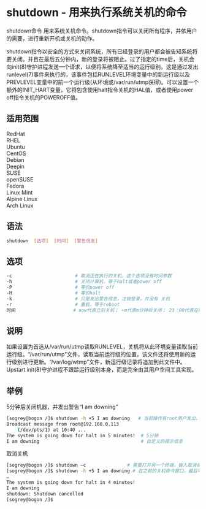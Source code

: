 # shutdown - 用来执行系统关机的命令

shutdown命令 用来系统关机命令。shutdown指令可以关闭所有程序，并依用户的需要，进行重新开机或关机的动作。

shutdown指令以安全的方式来关闭系统，所有已经登录的用户都会被告知系统将要关闭。并且在最后五分钟内，新的登录将被阻止。过了指定的time后，关机会向init(8)守护进程发送一个请求，以便将系统降至适当的运行级别。这是通过发出runlevel(7)事件来执行的，该事件包括RUNLEVEL环境变量中的新运行级以及PREVLEVEL变量中的前一个运行级(从环境或/var/run/utmp获得)。可以设置一个额外的INIT_HART变量，它将包含使用halt指令关机的HAL值，或者使用power off指令关机的POWEROFF值。
## 适用范围

<!-- <div class="svg linux">Linux</div> -->
<div class="svg redhat">RedHat</div>
<div class="svg rhel">RHEL</div>
<div class="svg ubuntu">Ubuntu</div>
<div class="svg centos">CentOS</div>
<div class="svg debian">Debian</div>
<div class="svg deepin">Deepin</div>
<div class="svg suse">SUSE</div>
<div class="svg opensuse">openSUSE</div>
<div class="svg fedora">Fedora</div>
<div class="svg linuxmint">Linux Mint</div>
<!-- <div class="svg mxlinux">MX Linux</div> -->
<div class="svg alpinelinux">Alpine Linux</div>
<div class="svg archlinux">Arch Linux</div>

## 语法

``` bash
shutdown  [选项]  [时间]  [警告信息]
```

## 选项

``` bash
-c                       # 取消正在执行的关机，这个选项没有时间参数
-h                       # 关闭计算机，等于halt或者power off
-P                       # 等价power off
-H                       # 等价halt
-k                       # 只是发出警告信息，注销登录，并没有 关机
-r                       # 重启，等于reboot
时间                     # now代表立刻关机； +m代表m分钟后关闭； 23：00代表在晚上11点关机
```
## 说明
如果设置为首选从/var/run/utmp读取RUNLEVEL，关机将从此环境变量读取当前运行级。“/var/run/utmp”文件，读取当前运行级的位置，该文件还将使用新的运行级别进行更新。“/var/log/wtmp”文件，新运行级记录将追加到此文件中。Upstart init(8)守护进程不跟踪运行级别本身，而是完全由其用户空间工具实现。

## 举例
5分钟后关闭机器，并发出警告“I am downing”
``` bash
[sogrey@bogon /]$ shutdown -h +5 I am downing   # 当前操作有root用户发出，5分钟后关机，并且有提示信息
Broadcast message from root@192.168.0.113
    (/dev/pts/1) at 10:40 ...
The system is going down for halt in 5 minutes!  # 5分钟
I am downing                                     # 自定义的提示信息
```
取消关机
``` bash
[sogrey@bogon /]$ shutdown –c               # 需要打开另一个终端，输入取消命令
[sogrey@bogon /]$ shutdown -h +5 I am downing # 在之前的关机命令窗口，最后可以看到取消的信息
…
The system is going down for halt in 4 minutes!
I am downing
shutdown: Shutdown cancelled       
[sogrey@bogon /]$
```
